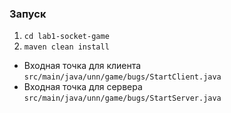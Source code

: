 ### Запуск
 1. `cd lab1-socket-game`
 2. `maven clean install`

  * Входная точка для клиента `src/main/java/unn/game/bugs/StartClient.java`
  * Входная точка для сервера `src/main/java/unn/game/bugs/StartServer.java`
